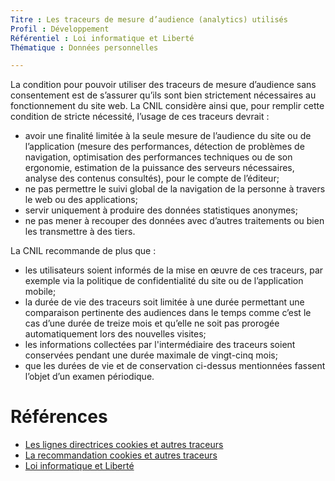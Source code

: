 ```yaml
---
Titre : Les traceurs de mesure d’audience (analytics) utilisés
Profil : Développement
Référentiel : Loi informatique et Liberté
Thématique : Données personnelles

---
```


La condition pour pouvoir utiliser des traceurs de mesure d’audience sans consentement est de s’assurer qu’ils sont bien strictement nécessaires au fonctionnement du site web. La CNIL considère ainsi que, pour remplir cette condition de stricte nécessité, l’usage de ces traceurs devrait :
* avoir une finalité limitée à la seule mesure de l’audience du site ou de l’application (mesure des performances, détection de problèmes de navigation, optimisation des performances techniques ou de son ergonomie, estimation de la puissance des serveurs nécessaires, analyse des contenus consultés), pour le compte de l’éditeur;
* ne pas permettre le suivi global de la navigation de la personne à travers le web ou des applications;
* servir uniquement à produire des données statistiques anonymes;
* ne pas mener à recouper des données avec d’autres traitements ou bien les transmettre à des tiers.

La CNIL recommande de plus que :
* les utilisateurs soient informés de la mise en œuvre de ces traceurs, par exemple via la politique de confidentialité du site ou de l’application mobile;
* la durée de vie des traceurs soit limitée à une durée permettant une comparaison pertinente des audiences dans le temps comme c’est le cas d’une durée de treize mois et qu’elle ne soit pas prorogée automatiquement lors des nouvelles visites;
* les informations collectées par l'intermédiaire des traceurs soient conservées pendant une durée maximale de vingt-cinq mois;
* que les durées de vie et de conservation ci-dessus mentionnées fassent l’objet d’un examen périodique.



# Références

*   [Les lignes directrices cookies et autres traceurs](https://circulaire.legifrance.gouv.fr/jorf/id/JORFTEXT000042388179)
*   [La recommandation cookies et autres traceurs](https://circulaire.legifrance.gouv.fr/jorf/id/JORFTEXT000042388197)
*   [Loi informatique et Liberté](https://www.legifrance.gouv.fr/loda/id/JORFTEXT000000886460)
